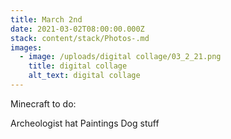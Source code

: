 ```yaml
---
title: March 2nd
date: 2021-03-02T08:00:00.000Z
stack: content/stack/Photos-.md
images:
  - image: /uploads/digital collage/03_2_21.png
    title: digital collage
    alt_text: digital collage
---
```


Minecraft to do:

Archeologist hat 
Paintings 
Dog stuff 

